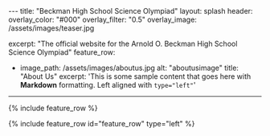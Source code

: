 <link rel="icon" type="image/png" sizes="32x32" href="/assets/images/favicon-32x32.png">
---
title: "Beckman High School Science Olympiad"
layout: splash
header:
  overlay_color: "#000"
  overlay_filter: "0.5"
  overlay_image: /assets/images/teaser.jpg

excerpt: "The official website for the Arnold O. Beckman High School Science Olympiad"
feature_row:
  - image_path: /assets/images/aboutus.jpg
    alt: "aboutusimage"
    title: "About Us"
    excerpt: 'This is some sample content that goes here with **Markdown** formatting. Left aligned with `type="left"`'
---
{% include feature_row %}

{% include feature_row id="feature_row" type="left" %}


